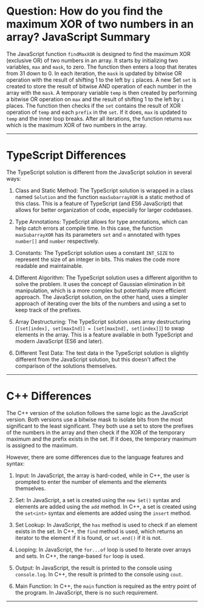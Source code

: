 # Question: How do you find the maximum XOR of two numbers in an array? JavaScript Summary

The JavaScript function `findMaxXOR` is designed to find the maximum XOR (exclusive OR) of two numbers in an array. It starts by initializing two variables, `max` and `mask`, to zero. The function then enters a loop that iterates from 31 down to 0. In each iteration, the `mask` is updated by bitwise OR operation with the result of shifting 1 to the left by `i` places. A new Set `set` is created to store the result of bitwise AND operation of each number in the array with the `mask`. A temporary variable `temp` is then created by performing a bitwise OR operation on `max` and the result of shifting 1 to the left by `i` places. The function then checks if the `set` contains the result of XOR operation of `temp` and each `prefix` in the `set`. If it does, `max` is updated to `temp` and the inner loop breaks. After all iterations, the function returns `max` which is the maximum XOR of two numbers in the array.

---

# TypeScript Differences

The TypeScript solution is different from the JavaScript solution in several ways:

1. Class and Static Method: The TypeScript solution is wrapped in a class named `Solution` and the function `maxSubarrayXOR` is a static method of this class. This is a feature of TypeScript (and ES6 JavaScript) that allows for better organization of code, especially for larger codebases.

2. Type Annotations: TypeScript allows for type annotations, which can help catch errors at compile time. In this case, the function `maxSubarrayXOR` has its parameters `set` and `n` annotated with types `number[]` and `number` respectively.

3. Constants: The TypeScript solution uses a constant `INT_SIZE` to represent the size of an integer in bits. This makes the code more readable and maintainable.

4. Different Algorithm: The TypeScript solution uses a different algorithm to solve the problem. It uses the concept of Gaussian elimination in bit manipulation, which is a more complex but potentially more efficient approach. The JavaScript solution, on the other hand, uses a simpler approach of iterating over the bits of the numbers and using a set to keep track of the prefixes.

5. Array Destructuring: The TypeScript solution uses array destructuring (`[set[index], set[maxInd]] = [set[maxInd], set[index]]`) to swap elements in the array. This is a feature available in both TypeScript and modern JavaScript (ES6 and later).

6. Different Test Data: The test data in the TypeScript solution is slightly different from the JavaScript solution, but this doesn't affect the comparison of the solutions themselves.

---

# C++ Differences

The C++ version of the solution follows the same logic as the JavaScript version. Both versions use a bitwise mask to isolate bits from the most significant to the least significant. They both use a set to store the prefixes of the numbers in the array and then check if the XOR of the temporary maximum and the prefix exists in the set. If it does, the temporary maximum is assigned to the maximum.

However, there are some differences due to the language features and syntax:

1. Input: In JavaScript, the array is hard-coded, while in C++, the user is prompted to enter the number of elements and the elements themselves.

2. Set: In JavaScript, a set is created using the `new Set()` syntax and elements are added using the `add` method. In C++, a set is created using the `set<int>` syntax and elements are added using the `insert` method.

3. Set Lookup: In JavaScript, the `has` method is used to check if an element exists in the set. In C++, the `find` method is used, which returns an iterator to the element if it is found, or `set.end()` if it is not.

4. Looping: In JavaScript, the `for...of` loop is used to iterate over arrays and sets. In C++, the range-based `for` loop is used.

5. Output: In JavaScript, the result is printed to the console using `console.log`. In C++, the result is printed to the console using `cout`.

6. Main Function: In C++, the `main` function is required as the entry point of the program. In JavaScript, there is no such requirement.

---

